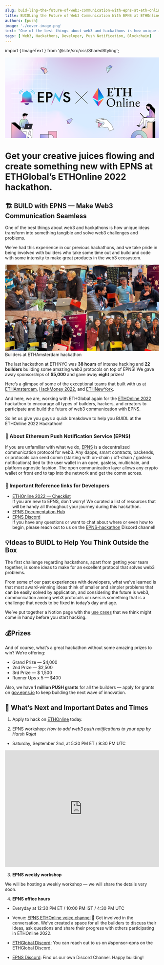 ```yaml
---
slug: buid-ling-the-future-of-web3-communication-with-epns-at-eth-online-2022
title: BUIDLing the Future of Web3 Communication With EPNS at ETHOnline 2022
authors: [push]
image: './cover-image.png'
text: "One of the best things about web3 and hackathons is how unique ideas transform into something tangible and solve web3 challenges and problems."
tags: [ Web3, Hackathons, Developer, Push Notification, Blockchain]
---
```

import { ImageText } from '@site/src/css/SharedStyling';

![Cover image of BUIDLing the Future of Web3 Communication With EPNS at ETHOnline 2022](./cover-image.png)
<!--truncate-->

<!--customheaderpoint-->
# Get your creative juices flowing and create something new with EPNS at ETHGlobal’s ETHOnline 2022 hackathon.

## 🏗 BUILD with EPNS — Make Web3 Communication Seamless
One of the best things about web3 and hackathons is how unique ideas transform into something tangible and solve web3 challenges and problems.


We’ve had this experience in our previous hackathons, and we take pride in being involved with builders who take some time out and build and code with some intensity to make great products in the web3 ecosystem.

![Docusaurus Image](./image-1.jpeg)
<ImageText>Builders at ETHAmsterdam hackathon</ImageText>

The last hackathon at ETHNYC was <b>38 hours</b> of intense hacking and <b>22 builders</b> building some amazing web3 protocols on top of EPNS! We gave away sponsorships of <b>$5,000</b> and gave away <b>eight</b> prizes!

Here’s a glimpse of some of the exceptional teams that built with us at [ETHAmsterdam](https://twitter.com/epnsproject/status/1518558686498594816), [HackMoney 2022](https://twitter.com/epnsproject/status/1530157366229860353), and [ETHNewYork](https://twitter.com/epnsproject/status/1541466249825091584).

And here, we are, working with ETHGlobal again for the [ETHOnline 2022](https://online.ethglobal.com/) hackathon to encourage all types of builders, hackers, and creators to participate and build the future of web3 communication with EPNS.

So let us give you guys a quick breakdown to help you BUIDL at the ETHOnline 2022 Hackathon!

### 🔔 About Ethereum Push Notification Service (EPNS)
If you are unfamiliar with what we do, [EPNS](https://epns.io/) is a decentralized communication protocol for web3. Any dapps, smart contracts, backends, or protocols can send comm (starting with on-chain / off-chain / gasless notifications) tied to the user wallet in an open, gasless, multichain, and platform agnostic fashion. The open communication layer allows any crypto wallet or front end to tap into the network and get the comm across.

### 🔗 Important Reference links for Developers
- [ETHOnline 2022 — Checklist](https://www.notion.so/epns/ETHOnline-Hackathon-Doc-List-cd9d0fc69f0d4e4691c60c772b03d48a) <br />
If you are new to EPNS, don’t worry! We curated a list of resources that will be handy all throughout your journey during this hackathon.
- [EPNS Documentation Hub](https://docs.epns.io/)
- [EPNS Discord](https://discord.gg/n4EYGyPJcF) <br />
If you have any questions or want to chat about where or even how to begin, please reach out to us on the [EPNS-hackathon](https://discord.gg/rEhxYtxa) Discord channel!

## 💡Ideas to BUIDL to Help You Think Outside the Box
The first challenge regarding hackathons, apart from getting your team together, is some ideas to make for an excellent protocol that solves web3 problems.

From some of our past experiences with developers, what we’ve learned is that most award-winning ideas think of smaller and simpler problems that can be easily solved by application, and considering the future is web3, communication among web3 protocols or users is something that is a challenge that needs to be fixed in today’s day and age.

We’ve put together a Notion page with the [use cases](https://www.notion.so/epns/EPNS-Use-Case-cb6864a814f64f9486d34c2ec12940d0) that we think might come in handy before you start hacking.

## 💰Prizes
And of course, what’s a great hackathon without some amazing prizes to win? We’re offering:

- Grand Prize — $4,000
- 2nd Prize — $2,500
- 3rd Prize — $ 1,500
- Runner Ups x 5 — $400

Also, we have <b>1 million PUSH grants</b> for all the builders — apply for grants on [gov.epns.io](https://gov.epns.io/) to keep building the next wave of innovation.

## 🎫 What’s Next and Important Dates and Times
1. Apply to hack on [ETHOnline](https://ethglobal.com/events/ethonline2022/apply) today.

2. EPNS workshop: <i>How to add web3 push notifications to your app by 
Harsh Rajat</i>

- Saturday, September 2nd, at 5:30 PM ET / 9:30 PM UTC

<iframe width="100%" height="382" src="https://www.youtube.com/embed/OeZmrsF3tFQ" title="EPNS  How to add web3 push notifications to your app - Harsh Rajat" frameborder="0" allow="accelerometer; autoplay; clipboard-write; encrypted-media; gyroscope; picture-in-picture; web-share" allowfullscreen></iframe>

3. <b>EPNS weekly workshop</b>

We will be hosting a weekly workshop — we will share the details very soon.

4. <b>EPNS office hours</b>

- Everyday at 12:30 PM ET / 10:00 PM IST / 4:30 PM UTC
- Venue: [EPNS ETHOnline voice channel](https://discord.com/channels/717089384838594695/1011269519915896873)
👋 Get involved in the conversation.
We’ve created a space for all the builders to discuss their ideas, ask questions and share their progress with others participating in ETHOnline 2022.

- [ETHGlobal Discord](https://discord.gg/ethglobal-554623348622098432): You can reach out to us on #sponsor-epns on the ETHGlobal Discord.
- [EPNS Discord](https://discord.com/invite/YVPB99F9W5): Find us our own Discord Channel.
Happy building!


